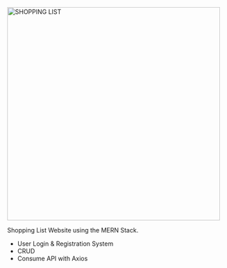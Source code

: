 <img src="https://graduateinusa.files.wordpress.com/2013/09/5ca80-shopping-list.jpg" width="490px" alt="SHOPPING LIST" />

Shopping List Website using the MERN Stack.
- User Login & Registration System
- CRUD
- Consume API with Axios
